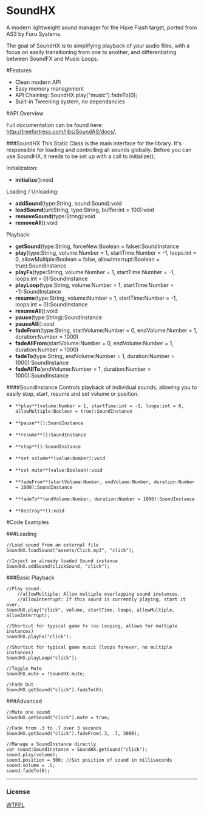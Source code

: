 [license]: https://github.com/treefortress/SoundAS/raw/master/license.txt

SoundHX
=======

A modern lightweight sound manager for the Haxe Flash target, ported from AS3 by Furu Systems. 

The goal of SoundHX is to simplifying playback of your audio files, with a focus on easily transitioning from one to another, and differentiating between SoundFX and Music Loops.

#Features
* Clean modern API
* Easy memory management
* API Chaining: SoundHX.play("music").fadeTo(0);
* Built-in Tweening system, no dependancies

#API Overview

Full documentation can be found here: http://treefortress.com/libs/SoundAS/docs/.

###SoundHX
This Static Class is the main interface for the library. It's responsible for loading and controlling all sounds globally.
Before you can use SoundHX, it needs to be set up with a call to initialize();

Initialization:

*    **initialize**():void

Loading / Unloading: 

*    **addSound**(type:String, sound:Sound):void
*    **loadSound**(url:String, type:String, buffer:int = 100):void
*    **removeSound**(type:String):void
*    **removeAll**():void

Playback:

*    **getSound**(type:String, forceNew:Boolean = false):SoundInstance
*    **play**(type:String, volume:Number = 1, startTime:Number = -1, loops:int = 0, allowMultiple:Boolean = false, allowInterrupt:Boolean = true):SoundInstance
*    **playFx**(type:String, volume:Number = 1, startTime:Number = -1, loops:int = 0):SoundInstance
*    **playLoop**(type:String, volume:Number = 1, startTime:Number = -1):SoundInstance
*    **resume**(type:String, volume:Number = 1, startTime:Number = -1, loops:int = 0):SoundInstance
*    **resumeAll**():void
*    **pause**(type:String):SoundInstance
*    **pauseAll**():void
*    **fadeFrom**(type:String, startVolume:Number = 0, endVolume:Number = 1, duration:Number = 1000)    
*    **fadeAllFrom**(startVolume:Number = 0, endVolume:Number = 1, duration:Number = 1000)
*    **fadeTo**(type:String, endVolume:Number = 1, duration:Number = 1000):SoundInstance
*    **fadeAllTo**(endVolume:Number = 1, duration:Number = 1000):SoundInstance

####SoundInstance
Controls playback of individual sounds, allowing you to easily stop, start, resume and set volume or position.

*     **play**(volume:Number = 1, startTime:int = -1, loops:int = 0, allowMultiple:Boolean = true):SoundInstance
*     **pause**():SoundInstance
*     **resume**():SoundInstance
*     **stop**():SoundInstance
*     **set volume**(value:Number):void
*     **set mute**(value:Boolean):void
*     **fadeFrom**(startVolume:Number, endVolume:Number, duration:Number = 1000):SoundInstance
*     **fadeTo**(endVolume:Number, duration:Number = 1000):SoundInstance
*     **destroy**():void

#Code Examples

###Loading

    //Load sound from an external file
    SoundHX.loadSound("assets/Click.mp3", "click");

    //Inject an already loaded Sound instance
    SoundHX.addSound(clickSound, "click");

###Basic Playback

    //Play sound.
        //allowMultiple: Allow multiple overlapping sound instances.
        //allowInterrupt: If this sound is currently playing, start it over.
    SoundHX.play("click", volume, startTime, loops, allowMultiple, allowInterrupt);

    //Shortcut for typical game fx (no looping, allows for multiple instances)
    SoundHX.playFx("click");

    //Shortcut for typical game music (loops forever, no multiple instances)
    SoundHX.playLoop("click");

    //Toggle Mute 
    SoundHX.mute = !SoundHX.mute;

    //Fade Out
    SoundHX.getSound("click").fadeTo(0);

###Advanced 

    //Mute one sound
    SoundHX.getSound("click").mute = true;

    //Fade from .3 to .7 over 3 seconds
    SoundHX.getSound("click").fadeFrom(.3, .7, 3000);

	//Manage a SoundInstance directly
    var sound:SoundInstance = SoundHX.getSound("click");
    sound.play(volume);
    sound.position = 500; //Set position of sound in milliseconds
    sound.volume = .5; 
	sound.fadeTo(0);

---
### License
[WTFPL][license]

